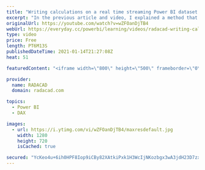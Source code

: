 ```yaml
---
title: "Writing calculations on a real time streaming Power BI dataset using DAX measures"
excerpt: "In the previous article and video, I explained a method that you can use to have real-time calculations in a Power BI streaming dataset. The calculations done that way are limited though because it is using the Q&A feature of Power BI. If you are after a complex calculation then DAX can definitely help."
originalUrl: https://youtube.com/watch?v=wZFOanDjTB4
webUrl: https://everyday.cc/powerbi/learning/videos/radacad-writing-calculations-on-a-real-time-streaming-power-bi-dataset-using-dax-measures/
type: video
price: Free
length: PT6M13S
publishedDateTime: 2021-01-14T21:27:08Z
heat: 51

featuredContent: "<iframe width=\"800\" height=\"500\" frameborder=\"0\" src=\"https://www.youtube.com/embed/wZFOanDjTB4\" allow=\"accelerometer; autoplay; encrypted-media; gyroscope; picture-in-picture\" allowfullscreen></iframe>"

provider:
  name: RADACAD
  domain: radacad.com

topics:
  - Power BI
  - DAX

images:
  - url: https://i.ytimg.com/vi/wZFOanDjTB4/maxresdefault.jpg
    width: 1280
    height: 720
    isCached: true

secured: "YcKeo4u+6ih0HPF8Iop9iCBy82XAtkiPxk1H3WcIjNKozbgx3wA3jdH23D7zxANdlRGX4nVlcm+xhUBlmg9oaDFTP25Bbw3BajG4DxjYXx6z+ORHgcJMyyh5h6qCohzeDQx+BDPBRzibr5o/ET+u4XxKCXhtsibzOJG07hCVbTvLHE6cAwvETA4dUI7WlT+mJgV0aepsdX7rLG5zGoRc3CHh4CVS2JQpqq7qpTRlQTRU9n31N1dUCS+yd6z5Hd2MZCOyipKh2unBNqOzNV0UdmZ8F2jUh8So/QlD5g1tgcAXYkaIsDC3bl3bypdJNnFGwLTWT9W8xlw54i/5fl5tgwNo1PkB57ImO/cFXy5/yjSskmu9bCWos2mZrJ0weycmqXbXEMAYZ9VkFPsv/QKirjlzumhIoDeRlLVoORxhaB8=;IobmuvrUshnoQoZ0kUmyeg=="
---
```


